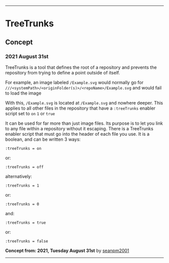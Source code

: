 
***

# TreeTrunks

## Concept

### 2021 August 31st

TreeTrunks is a tool that defines the root of a repository and prevents the repository from trying to define a point outside of itself.

For example, an image labeled `/Example.svg` would normally go for `///<systemPath>/<originFolder(s)>/<repoName>/Example.svg` and would fail to load the image

With this, `/Example.svg` is located at `/Example.svg` and nowhere deeper. This applies to all other files in the repository that have a `:treeTrunks` enabler script set to `on` `1` or `true`

It can be used for far more than just image files. Its purpose is to let you link to any file within a repository without it escaping. There is a TreeTrunks enabler script that must go into the header of each file you use. It is a boolean, and can be written 3 ways:

`:treeTrunks = on`

or:

`:treeTrunks = off`

alternatively:

`:treeTrunks = 1`

or:

`:treeTrunks = 0`

and:

`:treeTrunks = true`

or:

`:treeTrunks = false`

**Concept from: 2021, Tuesday August 31st** by [seanpm2001](https://github.com/seanpm2001/)

***
